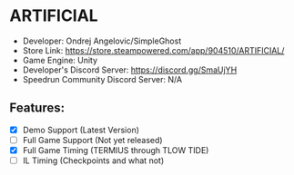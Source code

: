 # ARTIFICIAL

- Developer: Ondrej Angelovic/SimpleGhost
- Store Link: https://store.steampowered.com/app/904510/ARTIFICIAL/
- Game Engine: Unity
- Developer's Discord Server: https://discord.gg/SmaUjYH
- Speedrun Community Discord Server: N/A

## Features:
- [x] Demo Support (Latest Version)
- [ ] Full Game Support (Not yet released)
- [x] Full Game Timing (TERMIUS through TLOW TIDE)
- [ ] IL Timing (Checkpoints and what not)
